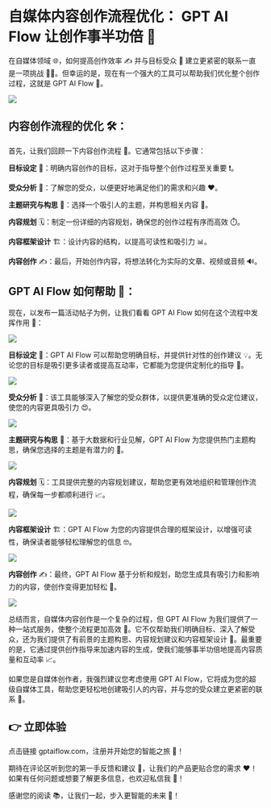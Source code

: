 # 自媒体内容创作流程优化： GPT AI Flow 让创作事半功倍 🚀

在自媒体领域 🌐，如何提高创作效率 ✍️ 并与目标受众 🎯 建立更紧密的联系一直是一项挑战 🏋️‍♀️。但幸运的是，现在有一个强大的工具可以帮助我们优化整个创作过程，这就是 GPT AI Flow 🚀。

![](https://www.gptaiflow.com/img/pages/homePage/2023-10-17-img-3-homePage-two-feature-presentation.gif)

## 内容创作流程的优化 🛠️：

首先，让我们回顾一下内容创作流程 🔄。它通常包括以下步骤：

**目标设定** 🎯：明确内容创作的目标，这对于指导整个创作过程至关重要 ❗。

**受众分析** 👥：了解您的受众，以便更好地满足他们的需求和兴趣 ❤️。

**主题研究与构思** 🧠：选择一个吸引人的主题，并构思相关内容 📝。

**内容规划** 🗓️：制定一份详细的内容规划，确保您的创作过程有序而高效 ⏱️。

**内容框架设计** 🏗️：设计内容的结构，以提高可读性和吸引力 📊。

**内容创作** ✍️：最后，开始创作内容，将想法转化为实际的文章、视频或音频 🔊。

## GPT AI Flow 如何帮助 🤖：

现在，以发布一篇活动帖子为例，让我们看看 GPT AI Flow 如何在这个流程中发挥作用 👀：

![](https://www.gptaiflow.com/assets/images/2023-10-24-img-1-follow-paris-activity-la-rentree-etudiante-de-paris-7d1a3fd0258501cc235732a436a2b673.png)

<!-- truncate -->

**目标设定** 🎯：GPT AI Flow 可以帮助您明确目标，并提供针对性的创作建议 💡。无论您的目标是吸引更多读者或提高互动率，它都能为您提供定制化的指导 🧭。

![](https://www.gptaiflow.com/assets/images/2023-10-24-img-2-follow-paris-activity-la-rentree-etudiante-de-paris-demo-targetSetting-f33067c964cfa5e6b79442d0a838d7de.gif)

**受众分析** 👥：该工具能够深入了解您的受众群体，以提供更准确的受众定位建议，使您的内容更具吸引力 😍。

![](https://www.gptaiflow.com/assets/images/2023-10-24-img-4-follow-paris-activity-la-rentree-etudiante-de-paris-demo-audienceAnalysis-aa851203bb5b2b860e7e682a3127b1f7.gif)

**主题研究与构思** 🧠：基于大数据和行业见解，GPT AI Flow 为您提供热门主题构思，确保您选择的主题是有潜力的 🌟。

![](https://www.gptaiflow.com/assets/images/2023-10-24-img-6-follow-paris-activity-la-rentree-etudiante-de-paris-demo-themeResearch-6b7a1c1188ca7279b1f238b30419080a.gif)

**内容规划** 🗓️：工具提供完整的内容规划建议，帮助您更有效地组织和管理创作流程，确保每一步都顺利进行 📈。

![](https://www.gptaiflow.com/assets/images/2023-10-24-img-8-follow-paris-activity-la-rentree-etudiante-de-paris-demo-contentPlanning-d66866bc3e5bfb197fa77db6a4957d38.gif)

**内容框架设计** 🏗️：GPT AI Flow 为您的内容提供合理的框架设计，以增强可读性，确保读者能够轻松理解您的信息 🤓。

![](https://www.gptaiflow.com/assets/images/2023-10-24-img-10-follow-paris-activity-la-rentree-etudiante-de-paris-demo-contentFramworkDesign-36bc9c9b965bf60560c91b6d7e6083d7.gif)

**内容创作** ✍️：最终，GPT AI Flow 基于分析和规划，助您生成具有吸引力和影响力的内容，使创作变得更加轻松 🎉。

![](https://www.gptaiflow.com/assets/images/2023-10-24-img-12-follow-paris-activity-la-rentree-etudiante-de-paris-demo-contentCreation-3b1ee43b0d5559374c308525155c5cd9.gif)

总结而言，自媒体内容创作是一个复杂的过程，但 GPT AI Flow 为我们提供了一种一站式服务，使整个流程更加高效 🚀。它不仅帮助我们明确目标、深入了解受众，还为我们提供了有前景的主题构思、内容规划建议和内容框架设计 🌈。最重要的是，它通过提供创作指导来加速内容的生成，使我们能够事半功倍地提高内容质量和互动率 📈。

如果您是自媒体创作者，我强烈建议您考虑使用 GPT AI Flow，它将成为您的超级自媒体工具，帮助您更轻松地创建吸引人的内容，并与您的受众建立更紧密的联系 🔗。

## 👉 立即体验

点击链接 gptaiflow.com，注册并开始您的智能之旅 🚀！

期待在评论区听到您的第一手反馈和建议 💬，让我们的产品更贴合您的需求 ❤️！如果有任何问题或想要了解更多信息，也欢迎私信我 📩！

感谢您的阅读 📚，让我们一起，步入更智能的未来 🌟！
